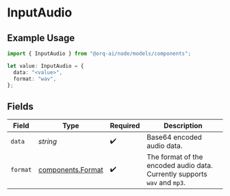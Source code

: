 # InputAudio

## Example Usage

```typescript
import { InputAudio } from "@orq-ai/node/models/components";

let value: InputAudio = {
  data: "<value>",
  format: "wav",
};
```

## Fields

| Field                                                                     | Type                                                                      | Required                                                                  | Description                                                               |
| ------------------------------------------------------------------------- | ------------------------------------------------------------------------- | ------------------------------------------------------------------------- | ------------------------------------------------------------------------- |
| `data`                                                                    | *string*                                                                  | :heavy_check_mark:                                                        | Base64 encoded audio data.                                                |
| `format`                                                                  | [components.Format](../../models/components/format.md)                    | :heavy_check_mark:                                                        | The format of the encoded audio data. Currently supports `wav` and `mp3`. |